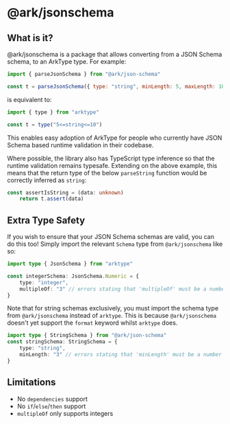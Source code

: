 # @ark/jsonschema

## What is it?

@ark/jsonschema is a package that allows converting from a JSON Schema schema, to an ArkType type. For example:

```js
import { parseJsonSchema } from "@ark/json-schema"

const t = parseJsonSchema({ type: "string", minLength: 5, maxLength: 10 })
```

is equivalent to:

```js
import { type } from "arktype"

const t = type("5<=string<=10")
```

This enables easy adoption of ArkType for people who currently have JSON Schema based runtime validation in their codebase.

Where possible, the library also has TypeScript type inference so that the runtime validation remains typesafe. Extending on the above example, this means that the return type of the below `parseString` function would be correctly inferred as `string`:

```ts
const assertIsString = (data: unknown)
    return t.assert(data)
```

## Extra Type Safety

If you wish to ensure that your JSON Schema schemas are valid, you can do this too! Simply import the relevant `Schema` type from `@ark/jsonschema` like so:

```ts
import type { JsonSchema } from "arktype"

const integerSchema: JsonSchema.Numeric = {
	type: "integer",
	multipleOf: "3" // errors stating that 'multipleOf' must be a number
}
```

Note that for string schemas exclusively, you must import the schema type from `@ark/jsonschema` instead of `arktype`. This is because `@ark/jsonschema` doesn't yet support the `format` keyword whilst `arktype` does.

```ts
import type { StringSchema } from "@ark/json-schema"
const stringSchema: StringSchema = {
	type: "string",
	minLength: "3" // errors stating that 'minLength' must be a number
}
```

## Limitations

- No `dependencies` support
- No `if`/`else`/`then` support
- `multipleOf` only supports integers
